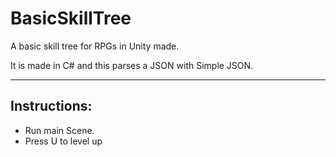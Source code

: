 # BasicSkillTree

A basic skill tree for RPGs in Unity made.

It is made in C# and this parses a JSON with Simple JSON.

----------------------------------------------------------
Instructions:
----------------------------------------------------------

* Run main Scene.
* Press U to level up

